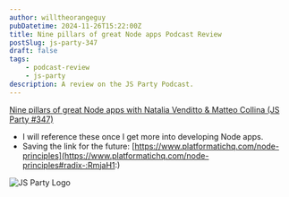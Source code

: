 ```yaml
---
author: willtheorangeguy
pubDatetime: 2024-11-26T15:22:00Z
title: Nine pillars of great Node apps Podcast Review
postSlug: js-party-347
draft: false
tags:
    - podcast-review
    - js-party
description: A review on the JS Party Podcast.
---
```


[Nine pillars of great Node apps with Natalia Venditto & Matteo Collina (JS Party #347)](https://changelog.com/jsparty/347)

-   I will reference these once I get more into developing Node apps.
-   Saving the link for the future: [https://www.platformatichq.com/node-principles](https://www.platformatichq.com/node-principles#radix-:RmjaH1:)

![JS Party Logo](https://is1-ssl.mzstatic.com/image/thumb/Podcasts113/v4/8e/31/88/8e318808-56a6-b897-6f98-71cf214b54a3/mza_7508458937281322007.png/300x300bb.webp)
